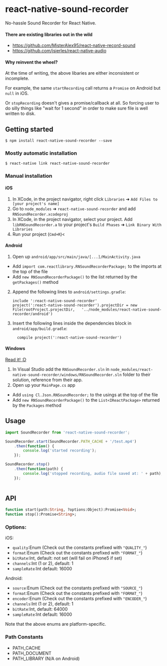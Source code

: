
# react-native-sound-recorder

No-hassle Sound Recorder for React Native.

#### There are existing libraries out in the wild

- https://github.com/MisterAlex95/react-native-record-sound
- https://github.com/jsierles/react-native-audio

#### Why reinvent the wheel?

At the time of writing, the above libaries are either inconsistent or incomplete.

For example, the same `startRecording` call returns a `Promise` on Android but `null` in iOS.

Or `stopRecording` doesn't gives a promise/callback at all. So forcing user to do silly things like "wait for 1 second" in order to make sure file is well written to disk.

## Getting started

`$ npm install react-native-sound-recorder --save`

### Mostly automatic installation

`$ react-native link react-native-sound-recorder`

### Manual installation


#### iOS

1. In XCode, in the project navigator, right click `Libraries` ➜ `Add Files to [your project's name]`
2. Go to `node_modules` ➜ `react-native-sound-recorder` and add `RNSoundRecorder.xcodeproj`
3. In XCode, in the project navigator, select your project. Add `libRNSoundRecorder.a` to your project's `Build Phases` ➜ `Link Binary With Libraries`
4. Run your project (`Cmd+R`)<

#### Android

1. Open up `android/app/src/main/java/[...]/MainActivity.java`
  - Add `import com.reactlibrary.RNSoundRecorderPackage;` to the imports at the top of the file
  - Add `new RNSoundRecorderPackage()` to the list returned by the `getPackages()` method
2. Append the following lines to `android/settings.gradle`:
  	```
  	include ':react-native-sound-recorder'
  	project(':react-native-sound-recorder').projectDir = new File(rootProject.projectDir, 	'../node_modules/react-native-sound-recorder/android')
  	```
3. Insert the following lines inside the dependencies block in `android/app/build.gradle`:
  	```
      compile project(':react-native-sound-recorder')
  	```

#### Windows
[Read it! :D](https://github.com/ReactWindows/react-native)

1. In Visual Studio add the `RNSoundRecorder.sln` in `node_modules/react-native-sound-recorder/windows/RNSoundRecorder.sln` folder to their solution, reference from their app.
2. Open up your `MainPage.cs` app
  - Add `using Cl.Json.RNSoundRecorder;` to the usings at the top of the file
  - Add `new RNSoundRecorderPackage()` to the `List<IReactPackage>` returned by the `Packages` method


## Usage
```javascript
import SoundRecorder from 'react-native-sound-recorder';

SoundRecorder.start(SoundRecorder.PATH_CACHE + '/test.mp4')
	.then(function() {
		console.log('started recording');
	});

SoundRecorder.stop()
	.then(function(path) {
		console.log('stopped recording, audio file saved at: ' + path);
	});
	
```
  
  
## API
```haxe
function start(path:String, ?options:Object):Promise<Void>;
function stop():Promise<String>;
```

### Options:

iOS:

- `quality`:Enum (Check out the constants prefixed with `"QUALITY_"`)
- `format`:Enum (Check out the constants prefixed with `"FORMAT_"`)
- `bitRate`:Int, default: not set (will fail on iPhone5 if set)
- `channels`:Int (1 or 2), default: 1
- `sampleRate`:Int default: 16000

Android:

- `source`:Enum (Check out the constants prefixed with `"SOURCE_"`)
- `format`:Enum (Check out the constants prefixed with `"FORMAT_"`)
- `encoder`:Enum (Check out the constants prefixed with `"ENCODER_"`)
- `channels`:Int (1 or 2), default: 1
- `bitRate`:Int, default: 64000
- `sampleRate`:Int default: 16000

Note that the above enums are platform-specific.

### Path Constants

- PATH_CACHE 
- PATH_DOCUMENT 
- PATH_LIBRARY (N/A on Android)
